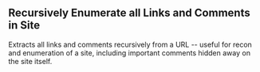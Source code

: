## Recursively Enumerate all Links and Comments in Site

Extracts all links and comments recursively from a URL -- useful for recon and enumeration of a site, including important comments hidden away on the site itself.
